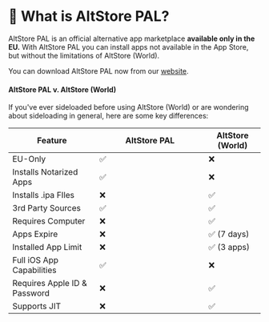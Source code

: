# 🤗 What is AltStore PAL?

AltStore PAL is an official alternative app marketplace **available only in the EU.**  With AltStore PAL you can install apps not available in the App Store, but without the limitations of AltStore (World).

You can download AltStore PAL now from our [website](https://altstore.io/download).

#### AltStore PAL v. AltStore (World)

If you've ever sideloaded before using AltStore (World) or are wondering about sideloading in general, here are some key differences:

<table><thead><tr><th>Feature</th><th width="202">AltStore PAL</th><th>AltStore (World)</th></tr></thead><tbody><tr><td>EU-Only</td><td>✅</td><td>❌</td></tr><tr><td>Installs Notarized Apps</td><td>✅</td><td>❌</td></tr><tr><td>Installs .ipa FIles</td><td>❌</td><td>✅</td></tr><tr><td>3rd Party Sources</td><td>✅</td><td>✅</td></tr><tr><td>Requires Computer</td><td>❌</td><td>✅</td></tr><tr><td>Apps Expire</td><td>❌</td><td>✅ (7 days)</td></tr><tr><td>Installed App Limit</td><td>❌</td><td>✅ (3 apps)</td></tr><tr><td>Full iOS App Capabilities</td><td>✅</td><td>❌</td></tr><tr><td>Requires Apple ID &#x26; Password</td><td>❌</td><td>✅</td></tr><tr><td>Supports JIT</td><td>❌</td><td>✅</td></tr></tbody></table>
